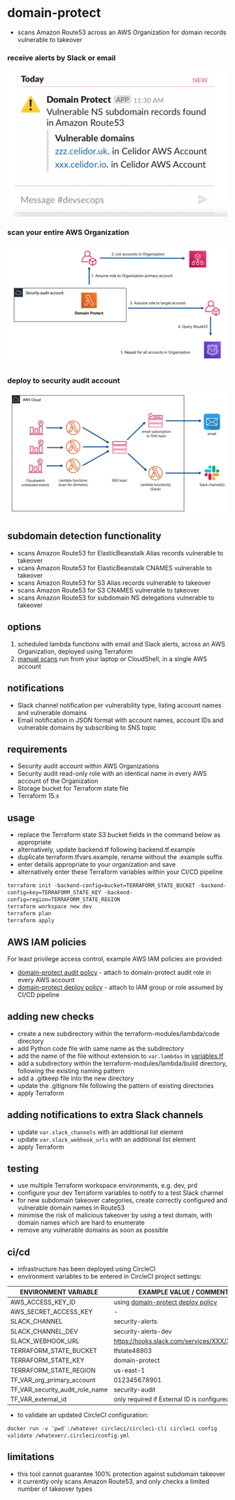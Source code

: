 # domain-protect
* scans Amazon Route53 across an AWS Organization for domain records vulnerable to takeover

### receive alerts by Slack or email

![Alt text](slack-ns.png?raw=true "Slack notification")

### scan your entire AWS Organization

![Alt text](multi-account.png?raw=true "Multi account setup")

### deploy to security audit account

![Alt text](domain-protect.png?raw=true "Domain Protect architecture")

## subdomain detection functionality
* scans Amazon Route53 for ElasticBeanstalk Alias records vulnerable to takeover
* scans Amazon Route53 for ElasticBeanstalk CNAMES vulnerable to takeover
* scans Amazon Route53 for S3 Alias records vulnerable to takeover
* scans Amazon Route53 for S3 CNAMES vulnerable to takeover
* scans Amazon Route53 for subdomain NS delegations vulnerable to takeover

## options
1. scheduled lambda functions with email and Slack alerts, across an AWS Organization, deployed using Terraform
2. [manual scans](manual-scans/README.md) run from your laptop or CloudShell, in a single AWS account

## notifications
* Slack channel notification per vulnerability type, listing account names and vulnerable domains
* Email notification in JSON format with account names, account IDs and vulnerable domains by subscribing to SNS topic

## requirements
* Security audit account within AWS Organizations
* Security audit read-only role with an identical name in every AWS account of the Organization
* Storage bucket for Terraform state file
* Terraform 15.x

## usage
* replace the Terraform state S3 bucket fields in the command below as appropriate
* alternatively, update backend.tf following backend.tf.example
* duplicate terraform.tfvars.example, rename without the .example suffix
* enter details appropriate to your organization and save
* alternatively enter these Terraform variables within your CI/CD pipeline

```
terraform init -backend-config=bucket=TERRAFORM_STATE_BUCKET -backend-config=key=TERRAFORM_STATE_KEY -backend-config=region=TERRAFORM_STATE_REGION
terraform workspace new dev
terraform plan
terraform apply
```

## AWS IAM policies
For least privilege access control, example AWS IAM policies are provided:
* [domain-protect audit policy](aws-iam-policies/domain-protect-audit.json) - attach to domain-protect audit role in every AWS account
* [domain-protect deploy policy](aws-iam-policies/domain-protect-deploy.json) - attach to IAM group or role assumed by CI/CD pipeline

## adding new checks
* create a new subdirectory within the terraform-modules/lambda/code directory
* add Python code file with same name as the subdirectory
* add the name of the file without extension to ```var.lambdas``` in [variables.tf](variables.tf)
* add a subdirectory within the terraform-modules/lambda/build directory, following the existing naming pattern
* add a .gitkeep file into the new directory
* update the .gitignore file following the pattern of existing directories  
* apply Terraform

## adding notifications to extra Slack channels
* update ```var.slack_channels``` with an additional list element
* update ```var.slack_webhook_urls``` with an additional list element
* apply Terraform

## testing
* use multiple Terraform workspace environments, e.g. dev, prd
* configure your dev Terraform variables to notify to a test Slack channel
* for new subdomain takeover categories, create correctly configured and vulnerable domain names in Route53
* minimise the risk of malicious takeover by using a test domain, with domain names which are hard to enumerate
* remove any vulnerable domains as soon as possible

## ci/cd
* infrastructure has been deployed using CircleCI
* environment variables to be entered in CircleCI project settings:

| ENVIRONMENT VARIABLE            | EXAMPLE VALUE / COMMENT                      |
| ------------------------------- | ---------------------------------------------|
| AWS_ACCESS_KEY_ID               | using [domain-protect deploy policy](aws-iam-policies/domain-protect-deploy.json)|
| AWS_SECRET_ACCESS_KEY           | -                                            |
| SLACK_CHANNEL                   | security-alerts                              |
| SLACK_CHANNEL_DEV               | security-alerts-dev                          |
| SLACK_WEBHOOK_URL               | https://hooks.slack.com/services/XXX/XXX/XXX | 
| TERRAFORM_STATE_BUCKET          | tfstate48903                                 |
| TERRAFORM_STATE_KEY             | domain-protect                               |
| TERRAFORM_STATE_REGION          | us-east-1                                    |  
| TF_VAR_org_primary_account      | 012345678901                                 | 
| TF_VAR_security_audit_role_name | security-audit                               |
| TF_VAR_external_id              | only required if External ID is configured   |

* to validate an updated CircleCI configuration:
```
docker run -v `pwd`:/whatever circleci/circleci-cli circleci config validate /whatever/.circleci/config.yml
```

## limitations
* this tool cannot guarantee 100% protection against subdomain takeover
* it currently only scans Amazon Route53, and only checks a limited number of takeover types